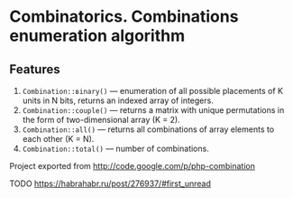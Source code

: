# Combinatorics. Combinations enumeration algorithm

## Features

1. `Combination::вinary()` — enumeration of all possible placements of K units in N bits, returns an indexed array of integers.
1. `Combination::couple()` — returns a matrix with unique permutations in the form of two-dimensional array (K = 2).
1. `Combination::all()` — returns all combinations of array elements to each other (K = N).
1. `Combination::total()` — number of combinations.

Project exported from http://code.google.com/p/php-combination

TODO
https://habrahabr.ru/post/276937/#first_unread
